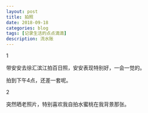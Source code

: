 ```yaml
---
layout: post
title: 拍照
date: 2018-09-18
categories: blog
tags: [记录生活的点点滴滴]
description: 流水账
---
```


1 

带安安去徐汇滨江拍百日照，安安表现特别好，一会一觉的。

拍到下午4点，还差一套呢。

2

突然晒老照片，特别喜欢我自拍水蜜桃在我背景那张。